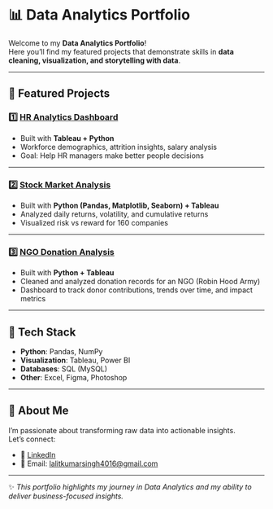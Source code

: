 # 📊 Data Analytics Portfolio

Welcome to my **Data Analytics Portfolio**!  
Here you’ll find my featured projects that demonstrate skills in **data cleaning, visualization, and storytelling with data**.  

---

## 🔹 Featured Projects

### 1️⃣ [HR Analytics Dashboard](https://public.tableau.com/views/HRDashboard_17569191985160/HRSummary?:language=en-US&:sid=&:redirect=auth&:display_count=n&:origin=viz_share_link)
- Built with **Tableau + Python**  
- Workforce demographics, attrition insights, salary analysis  
- Goal: Help HR managers make better people decisions  

---

### 2️⃣ [Stock Market Analysis](https://public.tableau.com/views/Stocksanalysis_17570680419750/Dashboard1?:language=en-US&:sid=&:redirect=auth&:display_count=n&:origin=viz_share_link)
- Built with **Python (Pandas, Matplotlib, Seaborn) + Tableau**  
- Analyzed daily returns, volatility, and cumulative returns  
- Visualized risk vs reward for 160 companies  

---

### 3️⃣ [NGO Donation Analysis](https://public.tableau.com/views/DonationDashboardNGO/Donationdashboard?:language=en-US&:sid=&:redirect=auth&:display_count=n&:origin=viz_share_link)
- Built with **Python + Tableau**  
- Cleaned and analyzed donation records for an NGO (Robin Hood Army)  
- Dashboard to track donor contributions, trends over time, and impact metrics  

---

## 🔹 Tech Stack
- **Python**: Pandas, NumPy  
- **Visualization**: Tableau, Power BI  
- **Databases**: SQL (MySQL)  
- **Other**: Excel, Figma, Photoshop

---

## 🔹 About Me
I’m passionate about transforming raw data into actionable insights.  
Let’s connect:  
- 💼 [LinkedIn](www.linkedin.com/in/lalit-singh-827337230)  
- 📧 Email: lalitkumarsingh4016@gmail.com

---

✨ *This portfolio highlights my journey in Data Analytics and my ability to deliver business-focused insights.*
